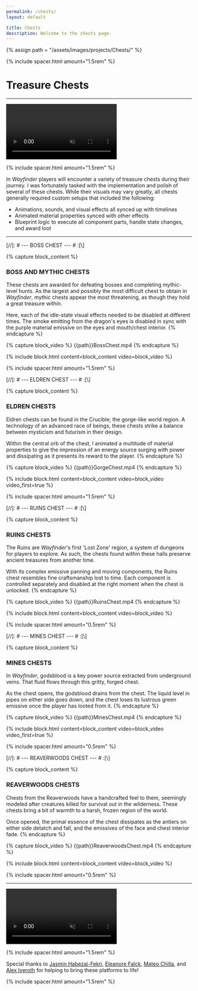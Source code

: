 ```yaml
---
permalink: /chests/
layout: default

title: Chests
description: Welcome to the chests page.
---
```

{% assign path = "/assets/images/projects/Chests/" %}

{% include spacer.html amount="1.5rem" %}

<h1 class="text-center lg:text-left">
	Treasure Chests
</h1>

---

<div class="content flex flex-column">
	<video class="border border-radius-lg" autoplay muted controls loop>
		<source src="{{path}}EldrenChest.mp4" type="video/mp4">
	</video>      
</div>

{% include spacer.html amount="1.5rem" %}

In *Wayfinder* players will encounter a variety of treasure chests during their journey. I was fortunately tasked with the
implementation and polish of several of these chests. While their visuals may vary greatly, all chests generally required 
custom setups that included the following:
- Animations, sounds, and visual effects all synced up with timelines
- Animated material properties synced with other effects
- Blueprint logic to execute all component parts, handle state changes, and award loot

---

[//]: # --- BOSS CHEST --- # :[\\]

{% capture block_content %}
### BOSS AND MYTHIC CHESTS

These chests are awarded for defeating bosses and completing mythic-level hunts. 
As the largest and possibly the most difficult chest to obtain in *Wayfinder*, mythic chests
appear the most threatening, as though they hold a great treasure within.

Here, each of the idle-state visual effects needed to be disabled at different times. The smoke emitting from
the dragon's eyes is disabled in sync with the purple material emissive on the eyes and mouth/chest interior.
{% endcapture %}

{% capture block_video %}
{{path}}BossChest.mp4
{% endcapture %}

{% include block.html content=block_content video=block_video %}

{% include spacer.html amount="1.5rem" %}





[//]: # --- ELDREN CHEST --- # :[\\]

{% capture block_content %}
### ELDREN CHESTS

Eldren chests can be found in the Crucible; the gorge-like world region. A technology of an advanced race of beings, these chests
strike a balance between mysticism and futurism in their design. 

Within the central orb of the chest, I animated a multitude of material properties to give the impression of an energy source
surging with power and dissipating as it presents its reward to the player.
{% endcapture %}

{% capture block_video %}
{{path}}GorgeChest.mp4
{% endcapture %}

{% include block.html content=block_content video=block_video video_first=true %}

{% include spacer.html amount="1.5rem" %}





[//]: # --- RUINS CHEST --- # :[\\]

{% capture block_content %}
### RUINS CHESTS

The Ruins are *Wayfinder*'s first 'Lost Zone' region, a system of dungeons for players to explore.
As such, the chests found within these halls preserve ancient treasures from another time. 

With its complex emissive panning and moving components, the Ruins chest resembles fine craftsmanship
lost to time. Each component is controlled separately and disabled at the right moment when the chest
is unlocked. 
{% endcapture %}

{% capture block_video %}
{{path}}RuinsChest.mp4
{% endcapture %}

{% include block.html content=block_content video=block_video %}

{% include spacer.html amount="0.5rem" %}





[//]: # --- MINES CHEST --- # :[\\]

{% capture block_content %}
### MINES CHESTS

In *Wayfinder*, godsblood is a key power source extracted from underground veins.
That fluid flows through this gritty, forged chest.

As the chest opens, the godsblood drains from the chest. The liquid level in pipes on either side
goes down, and the chest loses its lustrous green emissive once the player has looted from it.
{% endcapture %}

{% capture block_video %}
{{path}}MinesChest.mp4
{% endcapture %}

{% include block.html content=block_content video=block_video video_first=true %}

{% include spacer.html amount="0.5rem" %}





[//]: # --- REAVERWOODS CHEST --- # :[\\]

{% capture block_content %}
### REAVERWOODS CHESTS

Chests from the Reaverwoods have a handcrafted feel to them, seemingly modeled after creatures
killed for survival out in the wilderness. These chests bring a bit of warmth to a harsh, frozen
region of the world. 

Once opened, the primal essence of the chest dissipates as the antlers on either side detatch
and fall, and the emissives of the face and chest interior fade.
{% endcapture %}

{% capture block_video %}
{{path}}ReaverwoodsChest.mp4
{% endcapture %}

{% include block.html content=block_content video=block_video %}

{% include spacer.html amount="0.5rem" %}

---

<div class="content flex flex-column">
	<video class="border border-radius-lg" autoplay muted controls loop>
		<source src="{{path}}AllChests.mp4" type="video/mp4">
	</video>      
</div>

{% include spacer.html amount="1.5rem" %}

Special thanks to [Jasmin Habezai-Fekri](https://www.artstation.com/curlscurly), 
[Eleanore Falck](https://www.artstation.com/eleanore_falck),
[Mateo Chilla](https://www.artstation.com/mateochilla),
and [Alex Iveroth](https://www.artstation.com/alexiveroth) for
helping to bring these platforms to life!

{% include spacer.html amount="1.5rem" %}